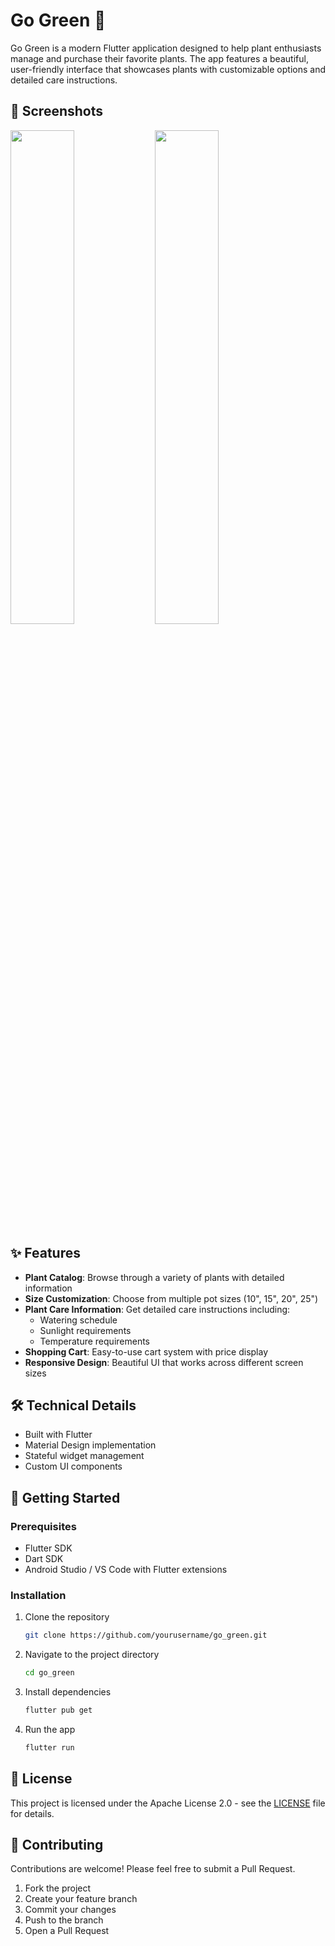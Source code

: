 # Go Green 🌿

Go Green is a modern Flutter application designed to help plant enthusiasts manage and purchase their favorite plants. The app features a beautiful, user-friendly interface that showcases plants with customizable options and detailed care instructions.

## 📱 Screenshots

<img src="go_green_1.png" width="45%" height="45%"> <img src="go_green_2.png" width="45%" height="45%">

## ✨ Features

- **Plant Catalog**: Browse through a variety of plants with detailed information
- **Size Customization**: Choose from multiple pot sizes (10", 15", 20", 25")
- **Plant Care Information**: Get detailed care instructions including:
  - Watering schedule
  - Sunlight requirements
  - Temperature requirements
- **Shopping Cart**: Easy-to-use cart system with price display
- **Responsive Design**: Beautiful UI that works across different screen sizes

## 🛠️ Technical Details

- Built with Flutter
- Material Design implementation
- Stateful widget management
- Custom UI components

## 🚀 Getting Started

### Prerequisites

- Flutter SDK
- Dart SDK
- Android Studio / VS Code with Flutter extensions

### Installation

1. Clone the repository
   ```bash
   git clone https://github.com/yourusername/go_green.git
   ```

2. Navigate to the project directory
   ```bash
   cd go_green
   ```

3. Install dependencies
   ```bash
   flutter pub get
   ```

4. Run the app
   ```bash
   flutter run
   ```

## 📄 License

This project is licensed under the Apache License 2.0 - see the [LICENSE](LICENSE) file for details.

## 🤝 Contributing

Contributions are welcome! Please feel free to submit a Pull Request.

1. Fork the project
2. Create your feature branch
3. Commit your changes
4. Push to the branch
5. Open a Pull Request

